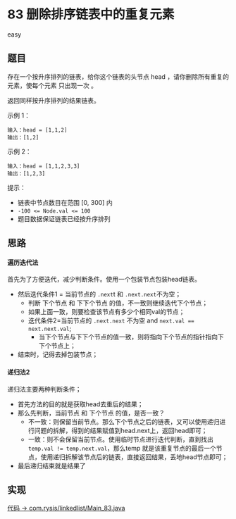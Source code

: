 # 83 删除排序链表中的重复元素

easy

## 题目

存在一个按升序排列的链表，给你这个链表的头节点 head ，请你删除所有重复的元素，使每个元素 只出现一次 。

返回同样按升序排列的结果链表。

示例 1：
```
输入：head = [1,1,2]
输出：[1,2]
```
示例 2：
```
输入：head = [1,1,2,3,3]
输出：[1,2,3]
```

提示：

- 链表中节点数目在范围 [0, 300] 内
- `-100 <= Node.val <= 100`
- 题目数据保证链表已经按升序排列

## 思路

#### 遍历迭代法

首先为了方便迭代，减少判断条件。使用一个包装节点包装head链表。

- 然后迭代条件1 = 当前节点的 `.next`t 和 `.next.next`不为空；
    - 判断 下个节点 和 下下个节点 的值，不一致则继续迭代下个节点；
    - 如果上面一致，则要检查该节点有多少个相同val的节点；
    - 迭代条件2=当前节点的 `.next.next` 不为空 and `next.val == next.next.val`;
        - 当下个节点与下下个节点的值一致，则将指向下个节点的指针指向下下个节点上；
- 结束时，记得去掉包装节点；

#### 递归法2

递归法主要两种判断条件；

- 首先方法的目的就是获取head去重后的结果；
- 那么先判断，当前节点 和 下个节点 的值，是否一致？
    - 不一致：则保留当前节点。那么下个节点之后的链表，又可以使用递归进行问题的拆解，得到的结果赋值到head.next上，返回head即可；
    - 一致：则不会保留当前节点。使用临时节点进行迭代判断，直到找出`temp.val != temp.next.val`，那么temp 就是该重复节点的最后一个节点，使用递归拆解该节点后的链表，直接返回结果，丢地head节点即可；
- 最后递归结束就是结果了 


## 实现

[代码 -> com.rysis/linkedlist/Main_83.java](../../src/com/rysis/linkedlist/Main_83.java)